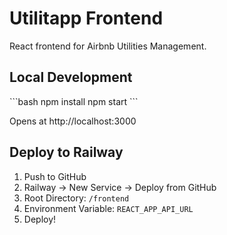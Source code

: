 # Utilitapp Frontend

React frontend for Airbnb Utilities Management.

## Local Development

\`\`\`bash
npm install
npm start
\`\`\`

Opens at http://localhost:3000

## Deploy to Railway

1. Push to GitHub
2. Railway → New Service → Deploy from GitHub
3. Root Directory: `/frontend`
4. Environment Variable: `REACT_APP_API_URL`
5. Deploy!
